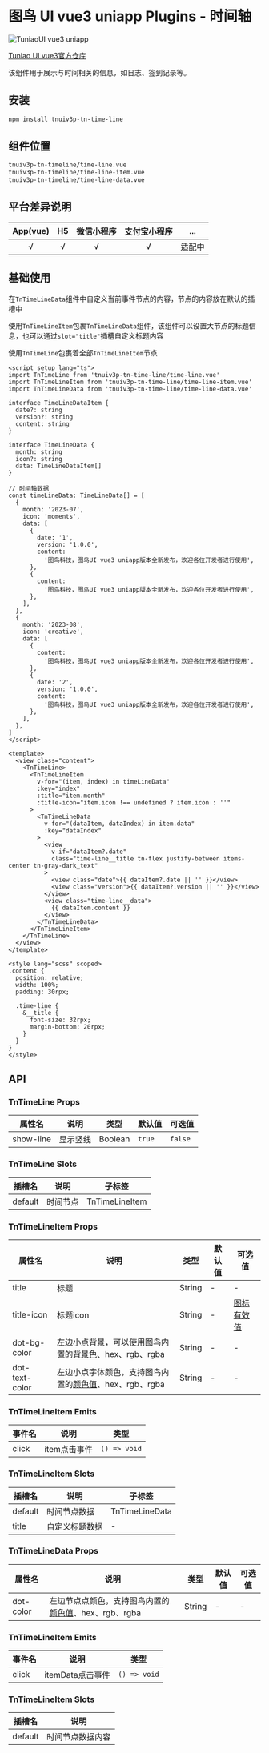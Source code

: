 # 图鸟 UI vue3 uniapp Plugins - 时间轴

![TuniaoUI vue3 uniapp](https://resource.tuniaokj.com/images/vue3/market/vue3-banner-min.jpg 'TuniaoUI vue3 uniapp')

[Tuniao UI vue3官方仓库](https://github.com/tuniaoTech/tuniaoui-rc-vue3-uniapp)

该组件用于展示与时间相关的信息，如日志、签到记录等。

## 安装

```bash
npm install tnuiv3p-tn-time-line
```

## 组件位置

```bash
tnuiv3p-tn-timeline/time-line.vue
tnuiv3p-tn-timeline/time-line-item.vue
tnuiv3p-tn-timeline/time-line-data.vue
```

## 平台差异说明

| App(vue) | H5  | 微信小程序 | 支付宝小程序 |  ...   |
| :------: | :-: | :--------: | :----------: | :----: |
|    √     |  √  |     √      |      √       | 适配中 |

## 基础使用

在`TnTimeLineData`组件中自定义当前事件节点的内容，节点的内容放在默认的插槽中

使用`TnTimeLineItem`包裹`TnTimeLineData`组件，该组件可以设置大节点的标题信息，也可以通过`slot="title"`插槽自定义标题内容

使用`TnTimeLine`包裹着全部`TnTimeLineItem`节点

```vue
<script setup lang="ts">
import TnTimeLine from 'tnuiv3p-tn-time-line/time-line.vue'
import TnTimeLineItem from 'tnuiv3p-tn-time-line/time-line-item.vue'
import TnTimeLineData from 'tnuiv3p-tn-time-line/time-line-data.vue'

interface TimeLineDataItem {
  date?: string
  version?: string
  content: string
}

interface TimeLineData {
  month: string
  icon?: string
  data: TimeLineDataItem[]
}

// 时间轴数据
const timeLineData: TimeLineData[] = [
  {
    month: '2023-07',
    icon: 'moments',
    data: [
      {
        date: '1',
        version: '1.0.0',
        content:
          '图鸟科技，图鸟UI vue3 uniapp版本全新发布，欢迎各位开发者进行使用',
      },
      {
        content:
          '图鸟科技，图鸟UI vue3 uniapp版本全新发布，欢迎各位开发者进行使用',
      },
    ],
  },
  {
    month: '2023-08',
    icon: 'creative',
    data: [
      {
        content:
          '图鸟科技，图鸟UI vue3 uniapp版本全新发布，欢迎各位开发者进行使用',
      },
      {
        date: '2',
        version: '1.0.0',
        content:
          '图鸟科技，图鸟UI vue3 uniapp版本全新发布，欢迎各位开发者进行使用',
      },
    ],
  },
]
</script>

<template>
  <view class="content">
    <TnTimeLine>
      <TnTimeLineItem
        v-for="(item, index) in timeLineData"
        :key="index"
        :title="item.month"
        :title-icon="item.icon !== undefined ? item.icon : ''"
      >
        <TnTimeLineData
          v-for="(dataItem, dataIndex) in item.data"
          :key="dataIndex"
        >
          <view
            v-if="dataItem?.date"
            class="time-line__title tn-flex justify-between items-center tn-gray-dark_text"
          >
            <view class="date">{{ dataItem?.date || '' }}</view>
            <view class="version">{{ dataItem?.version || '' }}</view>
          </view>
          <view class="time-line__data">
            {{ dataItem.content }}
          </view>
        </TnTimeLineData>
      </TnTimeLineItem>
    </TnTimeLine>
  </view>
</template>

<style lang="scss" scoped>
.content {
  position: relative;
  width: 100%;
  padding: 30rpx;

  .time-line {
    &__title {
      font-size: 32rpx;
      margin-bottom: 20rpx;
    }
  }
}
</style>
```

## API

### TnTimeLine Props

| 属性名    | 说明     | 类型    | 默认值 | 可选值  |
| --------- | -------- | ------- | ------ | ------- |
| show-line | 显示竖线 | Boolean | `true` | `false` |

### TnTimeLine Slots

| 插槽名  | 说明     | 子标签         |
| ------- | -------- | -------------- |
| default | 时间节点 | TnTimeLineItem |

### TnTimeLineItem Props

| 属性名         | 说明                                                                                                                  | 类型   | 默认值 | 可选值                                                            |
| -------------- | --------------------------------------------------------------------------------------------------------------------- | ------ | ------ | ----------------------------------------------------------------- |
| title          | 标题                                                                                                                  | String | -      | -                                                                 |
| title-icon     | 标题icon                                                                                                              | String | -      | [图标有效值](https://vue3.tuniaokj.com/zh-CN/component/icon.html) |
| dot-bg-color   | 左边小点背景，可以使用图鸟内置的[背景色](https://vue3.tuniaokj.com/zh-CN/guide/style/background.html)、hex、rgb、rgba | String | -      | -                                                                 |
| dot-text-color | 左边小点字体颜色，支持图鸟内置的[颜色值](https://vue3.tuniaokj.com/zh-CN/guide/style/text.html)、hex、rgb、rgba       | String | -      | -                                                                 |

### TnTimeLineItem Emits

| 事件名 | 说明         | 类型         |
| ------ | ------------ | ------------ |
| click  | item点击事件 | `() => void` |

### TnTimeLineItem Slots

| 插槽名  | 说明           | 子标签         |
| ------- | -------------- | -------------- |
| default | 时间节点数据   | TnTimeLineData |
| title   | 自定义标题数据 | -              |

### TnTimeLineData Props

| 属性名    | 说明                                                                                                          | 类型   | 默认值 | 可选值 |
| --------- | ------------------------------------------------------------------------------------------------------------- | ------ | ------ | ------ |
| dot-color | 左边节点点颜色，支持图鸟内置的[颜色值](https://vue3.tuniaokj.com/zh-CN/guide/style/text.html)、hex、rgb、rgba | String | -      | -      |

### TnTimeLineItem Emits

| 事件名 | 说明             | 类型         |
| ------ | ---------------- | ------------ |
| click  | itemData点击事件 | `() => void` |

### TnTimeLineItem Slots

| 插槽名  | 说明             |
| ------- | ---------------- |
| default | 时间节点数据内容 |
